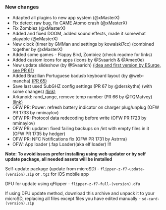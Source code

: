 ### New changes
* Adapted all plugins to new app system (@xMasterX)
* Fix detect raw bug, fix CAME Atomo crash (@xMasterX)
* Fix Zombiez (@xMasterX)
* Added and fixed DOOM, added sound effects, made it somewhat playable (@xMasterX)
* New clock (timer by GMMan and settings by kowalski7cc) (combined together by @xMasterX)
* Added some games - Flappy Bird, Zombiez (check readme for links)
* Added custom icons for apps (icons by @Svaarich & @Amec0e)
* New update slideshow (by @Svaarich) [(idea and first version by ESurge, see PR 61)](https://github.com/Eng1n33r/flipperzero-firmware/pull/61)
* Added Brazilian Portuguese badusb keyboard layout (by @web-mancha) [(PR 65)](https://github.com/Eng1n33r/flipperzero-firmware/pull/65)
* Save last used SubGHZ config settings (PR 67 by @derskythe) (with some changes) [(link)](https://github.com/Eng1n33r/flipperzero-firmware/pull/67)
* Arkanoid: rand_range, remove temp number (PR 66 by @TQMatvey)[(link)](https://github.com/Eng1n33r/flipperzero-firmware/pull/66)
* OFW PR: Power: refresh battery indicator on charger plug/unplug (OFW PR 1733 by nminaylov)
* OFW PR: Protocol data redecoding before write (OFW PR 1723 by nminaylov)
* OFW PR: updater: fixed failing backups on /int with empty files in it (OFW PR 1735 by hedger)
* OFW PR: NFC Notifications fix (OFW PR 1731 by Astrrra)
* OFW: App loader (.fap Loader)(aka elf loader) !!!

**Note: To avoid issues prefer installing using web updater or by self update package, all needed assets will be installed**

Self-update package (update from microSD) - `flipper-z-f7-update-(version).zip` or `.tgz` for iOS mobile app

DFU for update using qFlipper - `flipper-z-f7-full-(version).dfu`

If using DFU update method, download this archive and unpack it to your microSD, replacing all files except files you have edited manually -
`sd-card-(version).zip`

